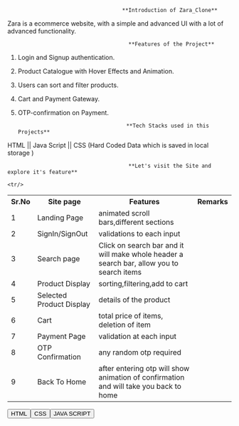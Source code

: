                                         **Introduction of Zara_Clone**
Zara is a ecommerce website, with a simple and advanced UI with a lot of advanced functionality.

                                          **Features of the Project**

1. Login and Signup authentication.
2. Product Catalogue with Hover Effects and Animation.
3. Users can sort and filter products.
4. Cart and Payment Gateway.
5. OTP-confirmation on Payment.

                                         **Tech Stacks used in this Projects**
                                         
HTML || Java Script  || CSS (Hard Coded Data which is saved in local storage )


                                          **Let's visit the Site and explore it's feature**
                                          
<table>
  <tr>
    <th>Sr.No</th>
        <th>Site page</th>
        <th>Features</th>
    <th>Remarks</th>
  </tr>
  
  <tr>
    <td>1</td>
        <td>Landing Page</td>
        <td>animated scroll bars,different sections </td>
        
  </tr>
  <tr>
        <td>2</td>
        <td>SignIn/SignOut</td>
        <td>validations to each input</td>
        
        
  </tr>
  <tr>
        <td>3</td>
        <td>Search page</td>
        <td>Click on search bar and it will make whole header a search bar, allow you to search items</td>
        
  </tr>
  <tr>
      <td>4</td>
        <td>Product Display</td>
        <td>sorting,filtering,add to cart</td>
        
  </tr>
  <tr>
        <td>5</td>
            <td>Selected Product Display</td>
            <td>details of the product</td>
        
    <tr/>
  <tr>
        <td>6</td>
        <td>Cart</td>
         <td>total price of items, deletion of item</td>
        
  </tr>
  <tr>
        <td>7</td>
    <td>Payment Page</td>
    <td>validation at each input</td>
        
  </tr>
  <tr>
        <td>8</td>
    <td>OTP Confirmation</td>
    <td>any random otp required</td>
        
  </tr>
  <tr>
        <td>9</td>
    <td>Back To Home</td>
    <td>after entering otp will show animation of confirmation and will take you back to home</td>
        
  </tr>
</table>

<button>HTML</button><button>CSS</button><button>JAVA SCRIPT</button>

